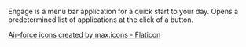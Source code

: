 Engage is a menu bar application for a quick start to your day. Opens a predetermined list of  applications at the click of a button. 

<a href="https://www.flaticon.com/free-icons/air-force" title="air-force icons">Air-force icons created by max.icons - Flaticon</a>